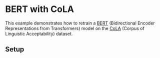 # BERT with CoLA

This example demonstrates how to retrain a [BERT](https://arxiv.org/abs/1810.04805) (Bidirectional Encoder Representations from Transformers) model on the [CoLA](https://nyu-mll.github.io/CoLA/) (Corpus of Linguistic Acceptability) dataset.

## Setup
